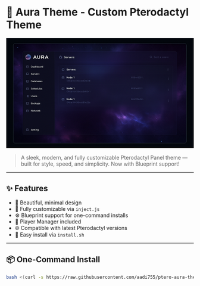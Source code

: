 # 🌌 Aura Theme - Custom Pterodactyl Theme

![preview](preview.png)

> A sleek, modern, and fully customizable Pterodactyl Panel theme — built for style, speed, and simplicity. Now with Blueprint support!

---

## ✨ Features

- 🔮 Beautiful, minimal design
- 🎨 Fully customizable via `inject.js`
- ⚙️ Blueprint support for one-command installs
- 👥 Player Manager included
- 🌐 Compatible with latest Pterodactyl versions
- 🚀 Easy install via `install.sh`

---

## 📦 One-Command Install

```bash
bash <(curl -s https://raw.githubusercontent.com/aadi755/ptero-aura-theme/main/install.sh)

